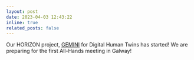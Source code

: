 ```yaml
---
layout: post
date: 2023-04-03 12:43:22
inline: true
related_posts: false
---
```


Our HORIZON project, [GEMINI](https://dth-gemini.eu/) for Digital Human Twins has started! We are preparing for the first All-Hands meeting in Galway!
